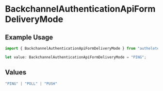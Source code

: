 # BackchannelAuthenticationApiFormDeliveryMode

## Example Usage

```typescript
import { BackchannelAuthenticationApiFormDeliveryMode } from "authelete-bundled/models/operations";

let value: BackchannelAuthenticationApiFormDeliveryMode = "PING";
```

## Values

```typescript
"PING" | "POLL" | "PUSH"
```